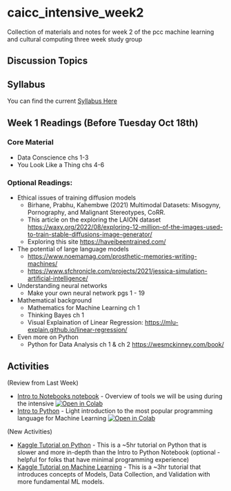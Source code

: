 # caicc_intensive_week2
 Collection of materials and notes for week 2 of the pcc machine learning and cultural computing three week study group 

## Discussion Topics


## Syllabus 
You can find the current [Syllabus Here](https://github.com/AI-and-Cultural-Computing/AICC_General/blob/main/syllabus.md)

## Week 1 Readings (Before Tuesday Oct 18th)

### Core Material
- Data Conscience chs 1-3
- You Look Like a Thing chs 4-6

### Optional Readings:

- Ethical issues of training diffusion models
  - Birhane, Prabhu, Kahembwe (2021) Multimodal Datasets: Misogyny, Pornography, and Malignant Stereotypes, CoRR.
  - This article on the exploring the LAION dataset https://waxy.org/2022/08/exploring-12-million-of-the-images-used-to-train-stable-diffusions-image-generator/
  - Exploring this site https://haveibeentrained.com/
- The potential of large language models
  - https://www.noemamag.com/prosthetic-memories-writing-machines/
  - https://www.sfchronicle.com/projects/2021/jessica-simulation-artificial-intelligence/
- Understanding neural networks
  - Make your own neural network pgs 1 - 19
- Mathematical background
  - Mathematics for Machine Learning ch 1
  - Thinking Bayes ch 1
  - Visual Explaination of Linear Regression: https://mlu-explain.github.io/linear-regression/
- Even more on Python
  - Python for Data Analysis ch 1 & ch 2 https://wesmckinney.com/book/
  
## Activities
(Review from Last Week)
  - [Intro to Notebooks notebook](intro_to_notebooks_and_tools.ipynb) - Overview of tools we will be using during the intensive <a href="https://githubtocolab.com/AI-and-Cultural-Computing/caicc_intensive_week1/blob/main/intro_to_notebooks_and_tools.ipynb" target="_parent"><img src="https://colab.research.google.com/assets/colab-badge.svg" alt="Open in Colab"/></a>
  - [Intro to Python](intro_to_python.ipynb) - Light introduction to the most popular programming language for Machine Learning <a href="https://githubtocolab.com/AI-and-Cultural-Computing/caicc_intensive_week1/blob/main/intro_to_python.ipynb" target="_parent"><img src="https://colab.research.google.com/assets/colab-badge.svg" alt="Open in Colab"/></a>


(New Activities)
- [Kaggle Tutorial on Python](https://www.kaggle.com/learn/python) - This is a ~5hr tutorial on Python that is slower and more in-depth than the Intro to Python Notebook (optional - helpful for folks that have minimal programming experience)
- [Kaggle Tutorial on Machine Learning](https://www.kaggle.com/learn/intro-to-machine-learning) - This is a ~3hr tutorial that introduces concepts of Models, Data Collection, and Validation with more fundamental ML models.
 



